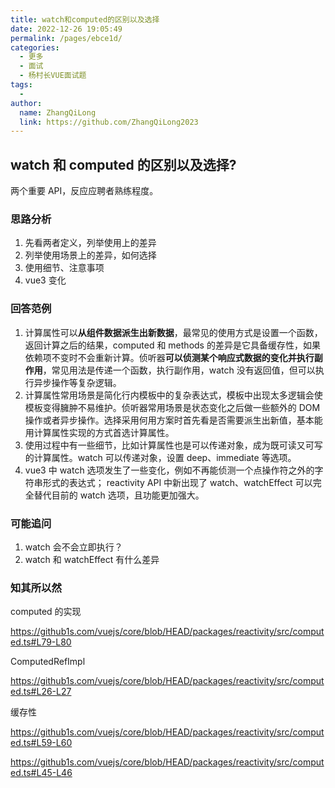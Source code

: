 ```yaml
---
title: watch和computed的区别以及选择
date: 2022-12-26 19:05:49
permalink: /pages/ebce1d/
categories:
  - 更多
  - 面试
  - 杨村长VUE面试题
tags:
  -
author:
  name: ZhangQiLong
  link: https://github.com/ZhangQiLong2023
---
```


## watch 和 computed 的区别以及选择?

两个重要 API，反应应聘者熟练程度。

### 思路分析

1. 先看两者定义，列举使用上的差异
2. 列举使用场景上的差异，如何选择
3. 使用细节、注意事项
4. vue3 变化

### 回答范例

1. 计算属性可以**从组件数据派生出新数据**，最常见的使用方式是设置一个函数，返回计算之后的结果，computed 和 methods 的差异是它具备缓存性，如果依赖项不变时不会重新计算。侦听器**可以侦测某个响应式数据的变化并执行副作用**，常见用法是传递一个函数，执行副作用，watch 没有返回值，但可以执行异步操作等复杂逻辑。
2. 计算属性常用场景是简化行内模板中的复杂表达式，模板中出现太多逻辑会使模板变得臃肿不易维护。侦听器常用场景是状态变化之后做一些额外的 DOM 操作或者异步操作。选择采用何用方案时首先看是否需要派生出新值，基本能用计算属性实现的方式首选计算属性。
3. 使用过程中有一些细节，比如计算属性也是可以传递对象，成为既可读又可写的计算属性。watch 可以传递对象，设置 deep、immediate 等选项。
4. vue3 中 watch 选项发生了一些变化，例如不再能侦测一个点操作符之外的字符串形式的表达式； reactivity API 中新出现了 watch、watchEffect 可以完全替代目前的 watch 选项，且功能更加强大。

### 可能追问

1. watch 会不会立即执行？
2. watch 和 watchEffect 有什么差异

### 知其所以然

computed 的实现

https://github1s.com/vuejs/core/blob/HEAD/packages/reactivity/src/computed.ts#L79-L80

ComputedRefImpl

https://github1s.com/vuejs/core/blob/HEAD/packages/reactivity/src/computed.ts#L26-L27

缓存性

https://github1s.com/vuejs/core/blob/HEAD/packages/reactivity/src/computed.ts#L59-L60

https://github1s.com/vuejs/core/blob/HEAD/packages/reactivity/src/computed.ts#L45-L46
